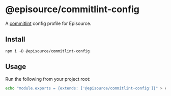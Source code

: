 # @episource/commitlint-config

A [commitlint](https://commitlint.js.org/#/) config profile for Episource.

## Install

```
npm i -D @episource/commitlint-config
```

## Usage

Run the following from your project root:

```sh
echo "module.exports = {extends: ['@episource/commitlint-config']}" > commitlint.config.js
```
